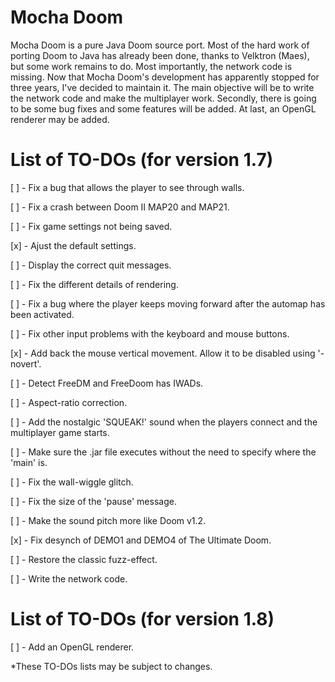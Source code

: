 # Mocha Doom
Mocha Doom is a pure Java Doom source port. Most of the hard work of porting Doom to Java has already been done, thanks to Velktron (Maes), but some work remains to do. Most importantly, the network code is missing. Now that Mocha Doom's development has apparently stopped for three years, I've decided to maintain it. The main objective will be to write the network code and make the multiplayer work. Secondly, there is going to be some bug fixes and some features will be added. At last, an OpenGL renderer may be added. 

# List of TO-DOs (for version 1.7)

[ ] - Fix a bug that allows the player to see through walls.

[ ] - Fix a crash between Doom II MAP20 and MAP21.

[ ] - Fix game settings not being saved.

[x] - Ajust the default settings.

[ ] - Display the correct quit messages.

[ ] - Fix the different details of rendering.

[ ] - Fix a bug where the player keeps moving forward after the automap has been activated. 

[ ] - Fix other input problems with the keyboard and mouse buttons. 

[x] - Add back the mouse vertical movement. Allow it to be disabled using '-novert'.

[ ] - Detect FreeDM and FreeDoom has IWADs. 

[ ] - Aspect-ratio correction. 

[ ] - Add the nostalgic 'SQUEAK!' sound when the players connect and the multiplayer game starts. 

[ ] - Make sure the .jar file executes without the need to specify where the 'main' is. 

[ ] - Fix the wall-wiggle glitch.

[ ] - Fix the size of the 'pause' message.

[ ] - Make the sound pitch more like Doom v1.2.

[x] - Fix desynch of DEMO1 and DEMO4 of The Ultimate Doom.

[ ] - Restore the classic fuzz-effect.

[ ] - Write the network code.

# List of TO-DOs (for version 1.8)

[ ] - Add an OpenGL renderer.


*These TO-DOs lists may be subject to changes. 
